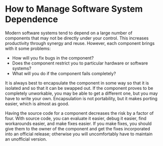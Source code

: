 # How to Manage Software System Dependence

Modern software systems tend to depend on a large number of components that may not be directly under your control. This increases productivity through synergy and reuse. However, each component brings with it some problems:

- How will you fix bugs in the component?
- Does the component restrict you to particular hardware or software systems?
- What will you do if the component fails completely?

It is always best to encapsulate the component in some way so that it is isolated and so that it can be swapped out. If the component proves to be completely unworkable, you may be able to get a different one, but you may have to write your own. Encapsulation is not portability, but it makes porting easier, which is almost as good.

Having the source code for a component decreases the risk by a factor of four. With source code, you can evaluate it easier, debug it easier, find workarounds easier, and make fixes easier. If you make fixes, you should give them to the owner of the component and get the fixes incorporated into an official release; otherwise you will uncomfortably have to maintain an unofficial version.


